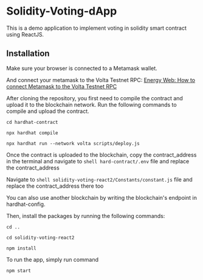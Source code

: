 # Solidity-Voting-dApp

This is a demo application to implement voting in solidity smart contract using ReactJS. 


## Installation

Make sure your browser is connected to a Metamask wallet.

And connect your metamask to the Volta Testnet RPC: [Energy Web: How to connect Metamask to the Volta Testnet RPC](https://youtu.be/ThKW18ZZalg?si=hWgnxn--OvMPN1HH)

After cloning the repository, you first need to compile the contract and upload it to the blockchain network. Run the following commands to compile and upload the contract.

```shell
cd hardhat-contract
```
```shell
npx hardhat compile
```
```shell
npx hardhat run --network volta scripts/deploy.js
```

Once the contract is uploaded to the blockchain, copy the contract_address in the terminal and navigate to `shell hard-contract/.env` file and replace the contract_address

Navigate to `shell solidity-voting-react2/Constants/constant.js` file and replace the contract_address there too

You can also use another blockchain by writing the blockchain's endpoint in hardhat-config.

Then, install the packages by running the following commands: 

```shell
cd ..
```
```shell
cd solidity-voting-react2
```
```shell
npm install
```

To run the app, simply run command

```shell
npm start
```
